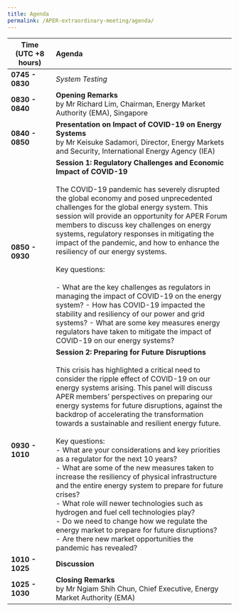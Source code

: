 ```yaml
---
title: Agenda
permalink: /APER-extraordinary-meeting/agenda/
---
```

<style>
  table th:first-of-type {width: 20%}
  table th:nth-of-type(2) {width: 80%}
</style>

| **Time<br>(UTC +8 hours)** | **Agenda** |
|---|:----|
| **0745 - 0830** | *System Testing* |
| **0830 - 0840** | **Opening Remarks**<br>by Mr Richard Lim, Chairman, Energy Market Authority (EMA), Singapore |
| **0840 - 0850** | **Presentation on Impact of COVID-19 on Energy Systems**<br>by Mr Keisuke Sadamori, Director, Energy Markets and Security, International Energy Agency (IEA) |
| **0850 - 0930** | **Session 1: Regulatory Challenges and Economic Impact of COVID-19**<br><br>The COVID-19 pandemic has severely disrupted the global economy and posed unprecedented challenges for the global energy system. This session will provide an opportunity for APER Forum members to discuss key challenges on energy systems, regulatory responses in mitigating the impact of the pandemic, and how to enhance the resiliency of our energy systems.<br><br>Key questions:<br><br> - What are the key challenges as regulators in managing the impact of COVID-19 on the energy system? - How has COVID-19 impacted the stability and resiliency of our power and grid systems? - What are some key measures energy regulators have taken to mitigate the impact of COVID-19 on our energy systems? |
| **0930 - 1010** | **Session 2: Preparing for Future Disruptions**<br><br>This crisis has highlighted a critical need to consider the ripple effect of COVID-19 on our energy systems arising. This panel will discuss APER members’ perspectives on preparing our energy systems for future disruptions, against the backdrop of accelerating the transformation towards a sustainable and resilient energy future.<br><br>Key questions:<br>- What are your considerations and key priorities as a regulator for the next 10 years?<br>- What are some of the new measures taken to increase the resiliency of physical infrastructure and the entire energy system to prepare for future crises?<br>- What role will newer technologies such as hydrogen and fuel cell technologies play?<br>- Do we need to change how we regulate the energy market to prepare for future disruptions?<br>- Are there new market opportunities the pandemic has revealed? |
| **1010 - 1025** | **Discussion** |
| **1025 - 1030** | **Closing Remarks**<br>by Mr Ngiam Shih Chun, Chief Executive, Energy Market Authority (EMA) |
